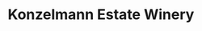 ---
title: "Konzelmann Estate Winery"
url: /niagara-on-the-lake/konzelmann-estate-winery/
shop: wine
---